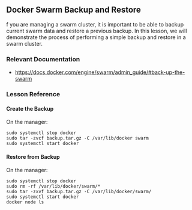 <h2>Docker Swarm Backup and Restore</h2>

<p>f you are managing a swarm cluster, it is important to be able to backup current swarm data and restore a previous backup. In this lesson, we will demonstrate the process of performing a simple backup and restore in a swarm cluster.</p>
<h3>Relevant Documentation</h3>
<ul>
<li><a href="https://docs.docker.com/engine/swarm/admin_guide/#back-up-the-swarm">https://docs.docker.com/engine/swarm/admin_guide/#back-up-the-swarm</a></li>
</ul>
<h3>Lesson Reference</h3>
<h4>Create the Backup</h4>
<p>On the manager:</p>
<pre><code>sudo systemctl stop docker
sudo tar -zvcf backup.tar.gz -C /var/lib/docker swarm
sudo systemctl start docker</code></pre>
<h4>Restore from Backup</h4>
<p>On the manager:</p>
<pre><code>sudo systemctl stop docker
sudo rm -rf /var/lib/docker/swarm/*
sudo tar -zxvf backup.tar.gz -C /var/lib/docker/swarm/
sudo systemctl start docker
docker node ls</code></pre>
<p>&nbsp;</p>
<div class="rating-content">
<div class="row">
<div id="la_video_16401" class="col-xs-12 rating-container">
<div class="row rating-content rating-dialog">
<div class="col-xs-12">&nbsp;</div>
</div>
</div>
</div>
</div>
